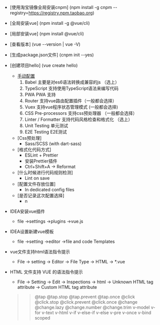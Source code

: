 * [使用淘宝镜像全局安装cnpm] (npm install -g cnpm --registry=https://registry.npm.taobao.org)

* [全局安装vue] (npm install -g @vue/cli)

* [局部安装vue] (npm install @vue/cli)

* [查看版本] (vue --version | vue -V)

* [生成package.json文件] (cnpm init --yes)

* [创建项目hello] (vue create hello)
    * [手动配置](images/manually_select_features.jpg)
        1. Babel 主要是对es6语法转换成兼容的js （选上）
        1. TypeScript 支持使用TypeScript语法来编写代码
        1. PWA PWA 支持
        1. Router 支持vue路由配置插件（一般都会选择）
        1. Vuex 支持vue程序状态管理模式 (一般都会选择)
        1. CSS Pre-processors 支持css预处理器 （一般都会选择）
        1. Linter / Formatter 支持代码风格检查和格式化 （选上）
        1. Unit Testing 单元测试
        1. E2E Testing E2E测试
    * [Css预处理]
        * Sass/SCSS (with dart-sass)
    * [格式化代码方式]
        * ESLint + Prettier
        * 安装Prettier插件
        * Ctrl+Shift+A -> Reformat
    * [什么时候进行代码规则检测]
        * Lint on save
    * [配置文件存放位置]
        * In dedicated config files
    * [是否记录这次配置选择]
        * n
* IDEA安装vue插件
    * file ->settings ->plugins ->vue.js
* IDEA设置新建vue模板
    * file ->setting ->editor ->file and code Templates
* vue文件支持html语法指令提示
    * File -> setting -> Editor -> File Type -> HTML -> *.vue
* HTML 文件支持 VUE 的语法指令提示
    * File -> Setting -> Edit -> Inspections -> html -> Unknown HTML tag attribute -> Custom HTML tag attribute
    >> @tap
       @tap.stop
       @tap.prevent
       @tap.once
       @click
       @click.stop
       @click.prevent
       @click.once
       @change
       @change.lazy
       @change.number
       @change.trim
       v-model
       v-for
       v-text
       v-html
       v-if
       v-else-if
       v-else
       v-pre
       v-once
       v-bind
       scoped
        






